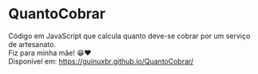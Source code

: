 # QuantoCobrar
Código em JavaScript que calcula quanto deve-se cobrar por um serviço de artesanato.<br>
Fiz para minha mãe! 😁❤️<br>
Disponível em: https://guinuxbr.github.io/QuantoCobrar/

